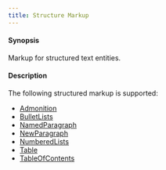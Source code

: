 ```yaml
---
title: Structure Markup
---
```


#### Synopsis

Markup for structured text entities.

#### Description

The following structured markup is supported:

* [Admonition](../../../Tutor/Markup/StructureMarkup/Admonition/index.md)
* [BulletLists](../../../Tutor/Markup/StructureMarkup/BulletLists/index.md)
* [NamedParagraph](../../../Tutor/Markup/StructureMarkup/NamedParagraph/index.md)
* [NewParagraph](../../../Tutor/Markup/StructureMarkup/NewParagraph/index.md)
* [NumberedLists](../../../Tutor/Markup/StructureMarkup/NumberedLists/index.md)
* [Table](../../../Tutor/Markup/StructureMarkup/Table/index.md)
* [TableOfContents](../../../Tutor/Markup/StructureMarkup/TableOfContents/index.md)


